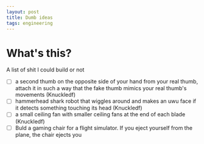```yaml
---
layout: post
title: Dumb ideas
tags: engineering
---
```

# What's this?
A list of shit I could build or not

- [ ] a second thumb on the opposite side of your hand from your real thumb, attach it in such a way that the fake thumb mimics your real thumb's movements (Knuckledf)
- [ ] hammerhead shark robot that wiggles around and makes an uwu face if it detects something touching its head (Knuckledf)
- [ ] a small ceiling fan with smaller ceiling fans at the end of each blade (Knuckledf)
- [ ] Buld a gaming chair for a flight simulator. If you eject yourself from the plane, the chair ejects you
